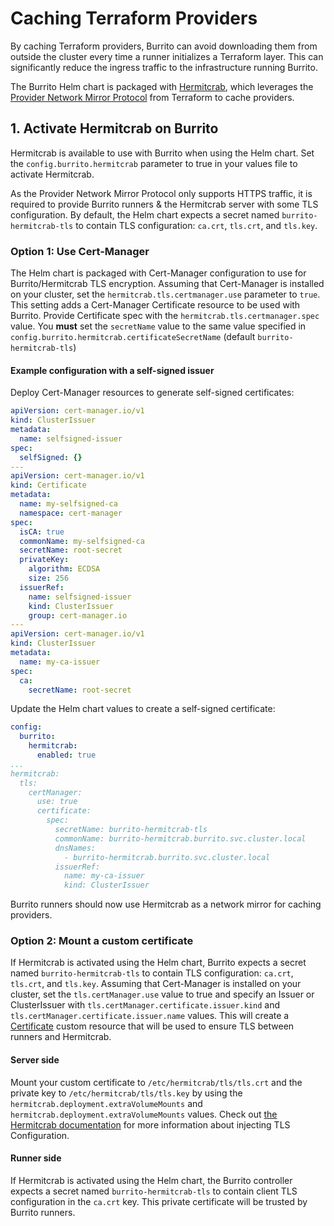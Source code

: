 # Caching Terraform Providers

By caching Terraform providers, Burrito can avoid downloading them from outside the cluster every time a runner initializes a Terraform layer. This can significantly reduce the ingress traffic to the infrastructure running Burrito.

The Burrito Helm chart is packaged with [Hermitcrab](https://github.com/seal-io/hermitcrab), which leverages the [Provider Network Mirror Protocol](https://developer.hashicorp.com/terraform/internals/provider-network-mirror-protocol) from Terraform to cache providers.

## 1. Activate Hermitcrab on Burrito

Hermitcrab is available to use with Burrito when using the Helm chart.
Set the `config.burrito.hermitcrab` parameter to true in your values file to activate Hermitcrab.

As the Provider Network Mirror Protocol only supports HTTPS traffic, it is required to provide Burrito runners & the Hermitcrab server with some TLS configuration. By default, the Helm chart expects a secret named `burrito-hermitcrab-tls` to contain TLS configuration: `ca.crt`, `tls.crt`, and `tls.key`.

### Option 1: Use Cert-Manager

The Helm chart is packaged with Cert-Manager configuration to use for Burrito/Hermitcrab TLS encryption.
Assuming that Cert-Manager is installed on your cluster, set the `hermitcrab.tls.certmanager.use` parameter to `true`. This setting adds a Cert-Manager Certificate resource to be used with Burrito.
Provide Certificate spec with the `hermitcrab.tls.certmanager.spec` value. You **must** set the `secretName` value to the same value specified in `config.burrito.hermitcrab.certificateSecretName` (default `burrito-hermitcrab-tls`)

#### Example configuration with a self-signed issuer

Deploy Cert-Manager resources to generate self-signed certificates:

```yaml
apiVersion: cert-manager.io/v1
kind: ClusterIssuer
metadata:
  name: selfsigned-issuer
spec:
  selfSigned: {}
---
apiVersion: cert-manager.io/v1
kind: Certificate
metadata:
  name: my-selfsigned-ca
  namespace: cert-manager
spec:
  isCA: true
  commonName: my-selfsigned-ca
  secretName: root-secret
  privateKey:
    algorithm: ECDSA
    size: 256
  issuerRef:
    name: selfsigned-issuer
    kind: ClusterIssuer
    group: cert-manager.io
---
apiVersion: cert-manager.io/v1
kind: ClusterIssuer
metadata:
  name: my-ca-issuer
spec:
  ca:
    secretName: root-secret
```

Update the Helm chart values to create a self-signed certificate:

```yaml
config:
  burrito:
    hermitcrab:
      enabled: true
...
hermitcrab:
  tls:
    certManager:
      use: true
      certificate:
        spec:
          secretName: burrito-hermitcrab-tls
          commonName: burrito-hermitcrab.burrito.svc.cluster.local
          dnsNames:
            - burrito-hermitcrab.burrito.svc.cluster.local
          issuerRef:
            name: my-ca-issuer
            kind: ClusterIssuer
```

Burrito runners should now use Hermitcrab as a network mirror for caching providers.

### Option 2: Mount a custom certificate

If Hermitcrab is activated using the Helm chart, Burrito expects a secret named `burrito-hermitcrab-tls` to contain TLS configuration: `ca.crt`, `tls.crt`, and `tls.key`.
Assuming that Cert-Manager is installed on your cluster, set the `tls.certManager.use` value to true and specify an Issuer or ClusterIssuer with `tls.certManager.certificate.issuer.kind` and `tls.certManager.certificate.issuer.name` values.
This will create a [Certificate](https://cert-manager.io/docs/usage/certificate/) custom resource that will be used to ensure TLS between runners and Hermitcrab.

#### Server side

Mount your custom certificate to `/etc/hermitcrab/tls/tls.crt` and the private key to `/etc/hermitcrab/tls/tls.key` by using the `hermitcrab.deployment.extraVolumeMounts` and `hermitcrab.deployment.extraVolumeMounts` values.
Check out [the Hermitcrab documentation](https://github.com/seal-io/hermitcrab/blob/main/README.md#usage) for more information about injecting TLS Configuration.

#### Runner side

If Hermitcrab is activated using the Helm chart, the Burrito controller expects a secret named `burrito-hermitcrab-tls` to contain client TLS configuration in the `ca.crt` key. This private certificate will be trusted by Burrito runners.
